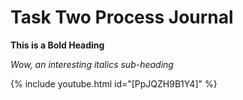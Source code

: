 # Task Two Process Journal

**This is a Bold Heading**

*Wow, an interesting italics sub-heading*

{% include youtube.html id="[PpJQZH9B1Y4]" %}

